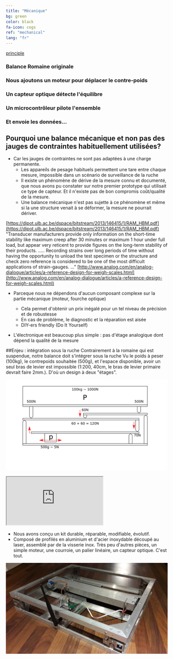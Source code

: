 ```yaml
---
title: "Mécanique"
bg: green
color: black
fa-icon: cogs
ref: "mechanical"
lang: "fr"
---
```


[principle](img/romaine_larive_fleury_t3_175.png)
### Balance Romaine originale
### Nous ajoutons un moteur pour déplacer le contre-poids
### Un capteur optique détecte l'équilibre
### Un microcontrôleur pilote l'ensemble
### Et envoie les données...

## Pourquoi une balance mécanique et non pas des jauges de contraintes habituellement utilisées?

- Car les jauges de contraintes ne sont pas adaptées à une charge permanente.
  * Les appareils de pesage habituels permettent une tare entre chaque mesure, impossible dans un scénario de surveillance de la ruche
  * Il existe un phénomène de dérive de la mesure connu et documenté, que nous avons pu constater sur notre premier prototype qui utilisait ce type de capteur. Et il n'existe pas de bon compromis coût/qualité de la mesure.
  * Une balance mécanique n'est pas sujette à ce phénomène et même si la une structure venait à se déformer, la mesure ne pourrait dériver.


[https://dipot.ulb.ac.be/dspace/bitstream/2013/146415/1/RAM_HBM.pdf](https://dipot.ulb.ac.be/dspace/bitstream/2013/146415/1/RAM_HBM.pdf)
"Transducer manufacturers provide only information on the short-time stability like maximum creep after 30 minutes or
maximum 1 hour under full load, but appear very reticent to provide figures on the long-term stability of their products.
.....
Recording strains over long periods of time without having the opportunity to unload the test specimen or the structure
and check zero reference is considered to be one of the most difficult applications of strain-gauges. ..."
[http://www.analog.com/en/analog-dialogue/articles/a-reference-design-for-weigh-scales.html](http://www.analog.com/en/analog-dialogue/articles/a-reference-design-for-weigh-scales.html)

- Parceque nous ne dépendons d'aucun composant complexe sur la partie mécanique (moteur, fourche optique)
  * Cela permet d'obtenir un prix inégalé pour un tel niveau de précision et de robustesse
  * En cas de problème, le diagnostic et la réparation est aisée
  * DIY-ers friendly (Do It Yourself)
  
- L'électronique est beaucoup plus simple : pas d'étage analogique dont dépend la qualité de la mesure
  

##Enjeu : intégration sous la ruche
Contrairement à la romaine qui est suspendue, notre balance doit s'intégrer sous la ruche
Vu le poids à peser (100kg), le contrepoids souhaitée (500g), et l'espace disponible, avoir un seul bras de levier est impossible (1:200, 40cm, le bras de levier primaire devrait faire 2mm.). D'où un design à deux "étages".

![principle](img/principle.png)

<div class="icontain">
  <iframe src="https://www.youtube.com/embed/kFrGVwb06q8" allowfullscreen></iframe>
</div>

- Nous avons conçu un kit durable, réparable, modifiable, évolutif.
- Composé de profilés en aluminium et d'acier inoxydable découpé au laser, assemblé par de la visserie inox. Très peu d'autres pièces, un simple moteur, une courroie, un palier linéaire, un capteur optique. C'est tout.

![photo](img/20171218_235141.jpg)
